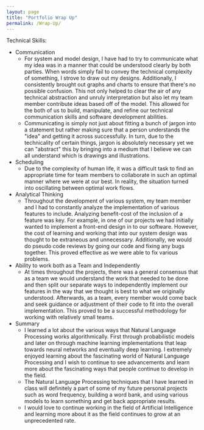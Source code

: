 ```yaml
---
layout: page
title: "Portfolio Wrap Up"
permalink: /Wrap-Up/
---
```

Technical Skills:
- Communication
  * For system and model design, I have had to try to communicate what my idea was in a manner that could be understood clearly by both parties. When words simply fail to convey the technical complexity of something, I strove to draw out my designs. Additionally, I consistently brought out graphs and charts to ensure that there's no possible confusion. This not only helped to clear the air of any technical abstraction and unruly interpretation but also let my team member contribute ideas based off of the model. This allowed for the both of us to build, manipulate, and refine our technical communication skills and software development abilities.
  * Communicating is simply not just about fitting a bunch of jargon into a statement but rather making sure that a person understands the "idea" and getting it across successfully. In turn, due to the technicality of certain things, jargon is absolutely necessary yet we can "abstract" this by bringing into a medium that I believe we can all understand which is drawings and illustrations.
- Scheduling
  * Due to the complexity of human life, it was a difficult task to find an appropriate time for team members to collaborate in such an optimal manner where we were at our best. In reality, the situation turned into oscillating between optimal work flows.
- Analytical Thinking
  * Throughout the development of various system, my team member and I had to constantly analyze the implementation of various features to include. Analyzing benefit-cost of the inclusion of a feature was key. For example, in one of our projects we had initially wanted to implement a front-end design in to our software. However, the cost of learning and working that into our system design was thought to be extraneous and unnecessary. Additionally, we would do pseudo code reviews by going our code and fixing any bugs together. This proved effective as we were able to fix various problems.
- Ability to work both as a Team and Independently
  * At times throughout the projects, there was a general consensus that as a team we would understand the work that needed to be done and then split our separate ways to independently implement our features in the way that we thought is best to what we originally understood. Afterwards, as a team, every member would come back and seek guidance or adjustment of their code to fit into the overall implementation. This proved to be a successful methodology for working with relatively small teams.
- Summary
  * I learned a lot about the various ways that Natural Language Processing works algorithmically. First through probabilistic models and later on through machine learning implementations that leap towards neural networks and eventually deep learning. I extremely enjoyed learning about the fascinating world of Natural Language Processing and I wish to continue to see advancements and learn more about the fascinating ways that people continue to develop in the field.
  * The Natural Language Processing techniques that I have learned in class will definitely a part of some of my future personal projects such as word frequency, building a word bank, and using various models to learn something and get back appropriate results.
  * I would love to continue working in the field of Artificial Intelligence and learning more about it as the field continues to grow at an unprecedented rate.
